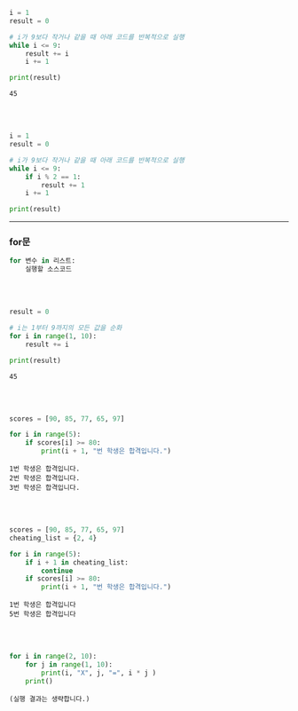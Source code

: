 ```python
i = 1
result = 0

# i가 9보다 작거나 같을 때 아래 코드를 반복적으로 실행
while i <= 9:
    result += i
    i += 1

print(result)
```
```
45
```
<br/><br/>

```python
i = 1
result = 0

# i가 9보다 작거나 같을 때 아래 코드를 반복적으로 실행
while i <= 9:
    if i % 2 == 1:
        result += 1
    i += 1

print(result)
```
---
### for문
```python
for 변수 in 리스트:
    실행할 소스코드
```
<br/></br>

```python
result = 0

# i는 1부터 9까지의 모든 값을 순화
for i in range(1, 10):
    result += i

print(result)
```
```
45
```
<br/></br>

```python
scores = [90, 85, 77, 65, 97]

for i in range(5):
    if scores[i] >= 80:
        print(i + 1, "번 학생은 합격입니다.")
```
```
1번 학생은 합격입니다.
2번 학생은 합격입니다.
3번 학생은 합격입니다.
```
<br/></br>

```python
scores = [90, 85, 77, 65, 97]
cheating_list = {2, 4}

for i in range(5):
    if i + 1 in cheating_list:
        continue
    if scores[i] >= 80:
        print(i + 1, "번 학생은 합격입니다.")
```
```
1번 학생은 합격입니다
5번 학생은 합격입니다
```

<br/></br>

```python
for i in range(2, 10):
    for j in range(1, 10):
        print(i, "X", j, "=", i * j )
    print()
```
```
(실행 결과는 생략합니다.)
```
 